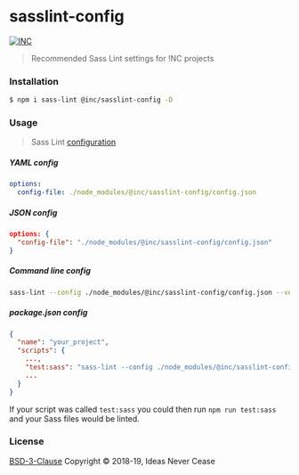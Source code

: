 # sasslint-config

[![INC](https://img.shields.io/badge/%E2%9C%A8-IdeasNeverCease/sasslint--config-51dcfb.svg?style=flat-square)](https://code.webb.page/IdeasNeverCease/sasslint-config)

> Recommended Sass Lint settings for !NC projects



### Installation
```bash
$ npm i sass-lint @inc/sasslint-config -D
```



### Usage

> Sass Lint [configuration](https://github.com/sasstools/sass-lint#configuring)

##### YAML config

```yaml
options:
  config-file: ./node_modules/@inc/sasslint-config/config.json
```

##### JSON config

```json
options: {
  "config-file": "./node_modules/@inc/sasslint-config/config.json"
}
```

##### Command line config

```bash
sass-lint --config ./node_modules/@inc/sasslint-config/config.json --verbose --no-exit
```

##### package.json config

```json
{
  "name": "your_project",
  "scripts": {
    ...,
    "test:sass": "sass-lint --config ./node_modules/@inc/sasslint-config/config.json --verbose --no-exit",
    ...
  }
}
```

If your script was called `test:sass` you could then run `npm run test:sass` and your Sass files would be linted.



### License

[BSD-3-Clause](LICENSE) Copyright © 2018-19, Ideas Never Cease
